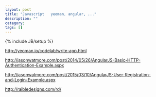 ```yaml
---
layout: post
title: "Javascript   yeoman, angular, ..."
description: ""
category: 
tags: []
---
```

{% include JB/setup %}


http://yeoman.io/codelab/write-app.html

http://jasonwatmore.com/post/2014/05/26/AngularJS-Basic-HTTP-Authentication-Example.aspx


http://jasonwatmore.com/post/2015/03/10/AngularJS-User-Registration-and-Login-Example.aspx



http://raibledesigns.com/rd/


